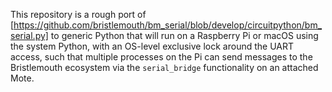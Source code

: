 This repository is a rough port of [https://github.com/bristlemouth/bm_serial/blob/develop/circuitpython/bm_serial.py] to generic Python that will run on a Raspberry Pi or macOS using the system Python, with an OS-level exclusive lock around the UART access, such that multiple processes on the Pi can send messages to the Bristlemouth ecosystem via the `serial_bridge` functionality on an attached Mote.
